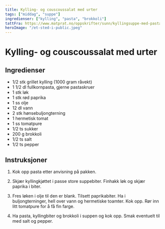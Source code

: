 ```yaml
---
title: Kylling- og couscoussalat med urter
tags: ["middag", "suppe"]
ingredienser: ["kylling", "pasta", "brokkoli"]
tattFra: https://www.matprat.no/oppskrifter/sunn/kyllingsuppe-med-pasta-og-brokkoli/
heroImage: "/et-sted-i-public.jpeg"
---
```


# Kylling- og couscoussalat med urter

## Ingredienser

- 1/2 stk grillet kylling (1000 gram råvekt)
- 1 1/2 dl fullkornpasta, gjerne pastaskruer
- 1 stk løk
- 1 stk rød paprika
- 1 ss olje
- 12 dl vann
- 2 stk hønsebuljongterning
- 1 hermetisk tomat
- 1 ss tomatpure
- 1/2 ts sukker
- 200 g brokkoli
- 1/2 ts salt
- 1/2 ts pepper

## Instruksjoner

1. Kok opp pasta etter anvisning på pakken.

2. Skjær kyllingkjøttet i passe store suppebiter. Finhakk løk og skjær paprika i biter.

3. Fres løken i olje til den er blank. Tilsett paprikabiter. Ha i buljongterninger, hell over vann og hermetiske toamter. Kok opp. Rør inn litt tomatpure for å få fin farge.

4. Ha pasta, kyllingbiter og brokkoli i suppen og kok opp. Smak eventuelt til med salt og pepper.
